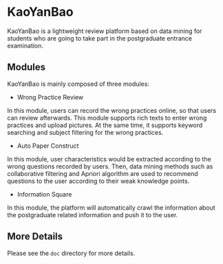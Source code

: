 # KaoYanBao
KaoYanBao is a lightweight review platform based on data mining for students who are going to take part in the postgraduate entrance examination.

## Modules
KaoYanBao is mainly composed of three modules:
- Wrong Practice Review

In this module, users can record the wrong practices online, so that users can review afterwards. This module supports rich texts to enter wrong practices and upload pictures. At the same time, it supports keyword searching and subject filtering for the wrong practices.


- Auto Paper Construct

In this module, user characteristics would be extracted according to the wrong questions recorded by users. Then, data mining methods such as collaborative filtering and Apriori algorithm are used to recommend questions to the user according to their weak knowledge points.


- Information Square

In this module, the platform will automatically crawl the information about the postgraduate related information and push it to the user.

## More Details
Please see the `doc` directory for more details.


